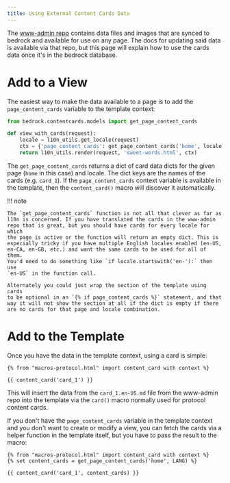 ```yaml
---
title: Using External Content Cards Data
---
```


The [www-admin repo](https://www-admin.readthedocs.io/) contains data
files and images that are synced to bedrock and available for use on any
page. The docs for updating said data is available via that repo, but
this page will explain how to use the cards data once it's in the
bedrock database.

# Add to a View

The easiest way to make the data available to a page is to add the
`page_content_cards` variable to the template context:

``` python
from bedrock.contentcards.models import get_page_content_cards

def view_with_cards(request):
    locale = l10n_utils.get_locale(request)
    ctx = {'page_content_cards': get_page_content_cards('home', locale)}
    return l10n_utils.render(request, 'sweet-words.html', ctx)
```

The `get_page_content_cards` returns a dict of card data dicts for the
given page (`home` in this case) and locale. The dict keys are the names
of the cards (e.g. `card_1`). If the `page_content_cards` context
variable is available in the template, then the `content_card()` macro
will discover it automatically.

!!! note

    The `get_page_content_cards` function is not all that clever as far as
    l10n is concerned. If you have translated the cards in the www-admin
    repo that is great, but you should have cards for every locale for which
    the page is active or the function will return an empty dict. This is
    especially tricky if you have multiple English locales enabled (en-US,
    en-CA, en-GB, etc.) and want the same cards to be used for all of them.
    You'd need to do something like `if locale.startswith('en-'):` then use
    `en-US` in the function call.

    Alternately you could just wrap the section of the template using cards
    to be optional in an `{% if page_content_cards %}` statement, and that
    way it will not show the section at all if the dict is empty if there
    are no cards for that page and locale combination.

# Add to the Template

Once you have the data in the template context, using a card is simple:

``` jinja
{% from "macros-protocol.html" import content_card with context %}

{{ content_card('card_1') }}
```

This will insert the data from the `card_1.en-US.md` file from the
www-admin repo into the template via the `card()` macro normally used
for protocol content cards.

If you don't have the `page_content_cards` variable in the template
context and you don't want to create or modify a view, you can fetch
the cards via a helper function in the template itself, but you have to
pass the result to the macro:

``` jinja
{% from "macros-protocol.html" import content_card with context %}
{% set content_cards = get_page_content_cards('home', LANG) %}

{{ content_card('card_1', content_cards) }}
```
